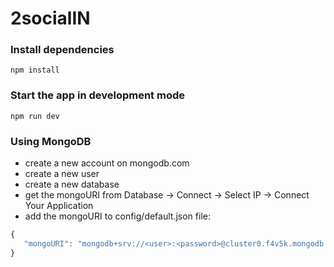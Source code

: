 # 2socialIN

### Install dependencies

`npm install`

### Start the app in development mode

`npm run dev`

### Using MongoDB

- create a new account on mongodb.com
- create a new user
- create a new database
- get the mongoURI from Database -> Connect -> Select IP -> Connect Your Application
- add the mongoURI to config/default.json file:

```js
{
   "mongoURI": "mongodb+srv://<user>:<password>@cluster0.f4v5k.mongodb.net/?retryWrites=true&w=majority"
}
```
